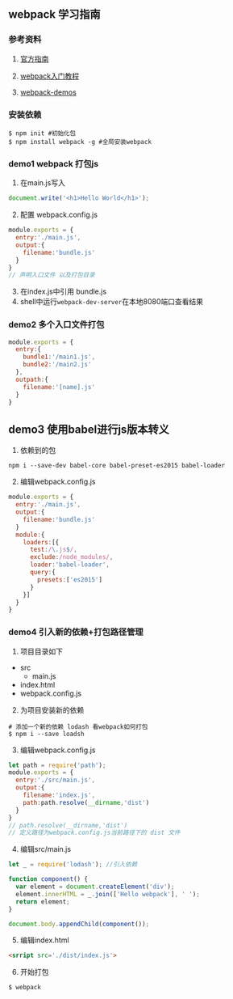 ## webpack 学习指南

### 参考资料
1. [官方指南](https://doc.webpack-china.org/guides/)

1. [webpack入门教程](http://www.runoob.com/w3cnote/webpack-tutorial.html)

2. [webpack-demos](https://github.com/ruanyf/webpack-demos)

### 安装依赖
```shell
$ npm init #初始化包
$ npm install webpack -g #全局安装webpack
```

### demo1 webpack 打包js
1. 在main.js写入
```js
document.write('<h1>Hello World</h1>');
```
2. 配置 webpack.config.js
```js
module.exports = {
  entry:'./main.js',
  output:{
    filename:'bundle.js'
  }
}
// 声明入口文件 以及打包目录
```
3. 在index.js中引用 bundle.js
4. shell中运行`webpack-dev-server`在本地8080端口查看结果


### demo2 多个入口文件打包
```js
module.exports = {
  entry:{
    bundle1:'/main1.js',
    bundle2:'/main2.js'
  },
  outpath:{
    filename:'[name].js'
  }
}
```

## demo3 使用babel进行js版本转义
1. 依赖到的包
```shell
npm i --save-dev babel-core babel-preset-es2015 babel-loader
```
2. 编辑webpack.config.js
```js
module.exports = {
  entry:'./main.js',
  output:{
    filename:'bundle.js'
  }
  module:{
    loaders:[{
      test:/\.js$/,
      exclude:/node_modules/,
      loader:'babel-loader',
      query:{
        presets:['es2015']
      }
    }]
  }
}
```

### demo4 引入新的依赖+打包路径管理
1. 项目目录如下
  
  - src
    * main.js
  - index.html
  - webpack.config.js

2. 为项目安装新的依赖
```shell
# 添加一个新的依赖 lodash 看webpack如何打包
$ npm i --save loadsh
```

3. 编辑webpack.config.js
```js
let path = require('path');
module.exports = {
  entry:'./src/main.js',
  output:{
    filename:'index.js',
    path:path.resolve(__dirname,'dist')
  }
}
// path.resolve(__dirname,'dist')
// 定义路径为webpack.config.js当前路径下的 dist 文件
```

4. 编辑src/main.js
```js
let _ = require('lodash'); //引入依赖

function component() {
  var element = document.createElement('div');
  element.innerHTML = _.join(['Hello webpack'], ' ');
  return element;
}

document.body.appendChild(component());
```

5. 编辑index.html
```html
<srript src='./dist/index.js'>
```

6. 开始打包
``` shell
$ webpack
```

